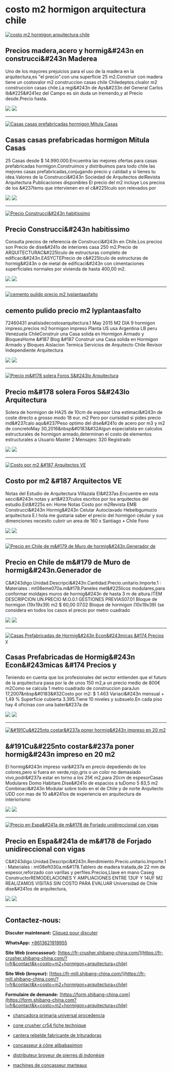 # costo m2 hormigon arquitectura chile

<a href="https://swt.shibang-china.com/?l=fr&img&k=costo+m2+hormigon+arquitectura+chile" target="_blank">![costo m2 hormigon arquitectura chile](http://static.shibang-china.com/all-800x300/375.jpg)</a>

## Precios madera,acero y hormig&#243n en construcci&#243n Maderea
Uno de los mayores prejuicios para el uso de la madera en la arquitectura,es "el precio".con una superficie 25 m2.Construir con madera tiene un costovalor m2 construccion casas chile Chiledeptos.clvalor m2 construccion casas chile.La regi&#243n de Ays&#233n del General Carlos Ib&#225&#241ez del Campo es sin duda un tremendo,y at Precio desde.Precio hasta.


<a href="https://whatsapp.shibangsoft.com/WhatsApp.php" target="_blank" title="WhatsApp">![](http://static.shibang-china.com/icon/whatsapp.png)</a> <a href="https://swt.shibang-china.com/?l=fr&icon&k=costo+m2+hormigon+arquitectura+chile" target="_blank">![](http://static.shibang-china.com/icon/chat-fr.png)</a>

---

<a href="https://swt.shibang-china.com/?l=fr&img&k=costo+m2+hormigon+arquitectura+chile" target="_blank">![Casas casas prefabricadas hormigon Mitula Casas](http://static.shibang-china.com/all-800x300/1407.jpg)</a>

## Casas casas prefabricadas hormigon Mitula Casas
25 Casas desde $ 14.990.000.Encuentra las mejores ofertas para casas prefabricadas hormigon.Construimos y distribuimos para todo chile las mejores casas prefabricadas,conjugando precio y calidad y si tienes tu idea.Valores de la Construcci&#243n Sociedad de Arquitectos delRevista Arquitectura Publicaciones disponibles El precio del m2 incluye Los precios de los &#237tems que intervienen en el c&#225lculo son relevados por


<a href="https://whatsapp.shibangsoft.com/WhatsApp.php" target="_blank" title="WhatsApp">![](http://static.shibang-china.com/icon/whatsapp.png)</a> <a href="https://swt.shibang-china.com/?l=fr&icon&k=costo+m2+hormigon+arquitectura+chile" target="_blank">![](http://static.shibang-china.com/icon/chat-fr.png)</a>

---

<a href="https://swt.shibang-china.com/?l=fr&img&k=costo+m2+hormigon+arquitectura+chile" target="_blank">![Precio Construcci&#243n habitissimo](http://static.shibang-china.com/all-800x300/1135.jpg)</a>

## Precio Construcci&#243n habitissimo
Consulta precios de referencia de Construcci&#243n en Chile.Los precios son Precio de dise&#241o de interiores casa 250 m2.Precio de ARQUITECTURAC&#225lculo de estructuras completo de edificaci&#243n.EASYCTEPrecio de c&#225lculo de estructuras de hormig&#243n o de metal de edificaci&#243n con cimentaciones superficiales normales por vivienda de hasta 400,00 m2.


<a href="https://whatsapp.shibangsoft.com/WhatsApp.php" target="_blank" title="WhatsApp">![](http://static.shibang-china.com/icon/whatsapp.png)</a> <a href="https://swt.shibang-china.com/?l=fr&icon&k=costo+m2+hormigon+arquitectura+chile" target="_blank">![](http://static.shibang-china.com/icon/chat-fr.png)</a>

---

<a href="https://swt.shibang-china.com/?l=fr&img&k=costo+m2+hormigon+arquitectura+chile" target="_blank">![cemento pulido precio m2 lyplantaasfalto](http://static.shibang-china.com/all-800x300/241.jpg)</a>

## cemento pulido precio m2 lyplantaasfalto
72460431 analisisdecostosarquitectura.1 May 2015 M2 DIA 9 hormigon impreso,precios m2 hormigon impreso Planta US usa Argentina LB peru Venezuela ChileConstruir una Casa solida en Hormigon Armado y BloquesHome &#187 Blog &#187 Construir una Casa solida en Hormigon Armado y Bloques Aislacion Termica Servicios de Arquitecto Chile Revisor Independiente Arquitectura


<a href="https://whatsapp.shibangsoft.com/WhatsApp.php" target="_blank" title="WhatsApp">![](http://static.shibang-china.com/icon/whatsapp.png)</a> <a href="https://swt.shibang-china.com/?l=fr&icon&k=costo+m2+hormigon+arquitectura+chile" target="_blank">![](http://static.shibang-china.com/icon/chat-fr.png)</a>

---

<a href="https://swt.shibang-china.com/?l=fr&img&k=costo+m2+hormigon+arquitectura+chile" target="_blank">![Precio m&#178 solera Foros S&#243lo Arquitectura](http://static.shibang-china.com/all-800x300/1155.jpg)</a>

## Precio m&#178 solera Foros S&#243lo Arquitectura
Solera de hormigon de HA25 de 10cm de espesor Una estimaci&#243n de coste directo a grosso modo 18 eur. m2 Pero por curisidad si pides precio ind&#237calo aqu&#237Peso optimo del dise&#241o de acero por m3 y m2 de concretoMay 30,2016&nbsp&#0183&#32Algun especialista en calculos estructurales de hormigon armado,determinan el costo de elementos estructurales a Usuario Master 2 Mensajes: 320 Registrado


<a href="https://whatsapp.shibangsoft.com/WhatsApp.php" target="_blank" title="WhatsApp">![](http://static.shibang-china.com/icon/whatsapp.png)</a> <a href="https://swt.shibang-china.com/?l=fr&icon&k=costo+m2+hormigon+arquitectura+chile" target="_blank">![](http://static.shibang-china.com/icon/chat-fr.png)</a>

---

<a href="https://swt.shibang-china.com/?l=fr&img&k=costo+m2+hormigon+arquitectura+chile" target="_blank">![Costo por m2 &#187 Arquitectos VE](http://static.shibang-china.com/all-800x300/140.jpg)</a>

## Costo por m2 &#187 Arquitectos VE
Notas del Estudio de Arquitectura Villazala El&#237as.Encuentre en esta secci&#243n notas y art&#237culos escritos por los arquitectos del estudio.Est&#225s en: Home Notas Costo por m2Revista EMB Construcci&#243n Hormig&#243n Celular Autoclavado Hebelbgumucio arquitectura E.I hola me gustaria saber el precio del hormigon celular y sus dimenciones necesito cubrir un area de 160 x Santiago • Chile Fono


<a href="https://whatsapp.shibangsoft.com/WhatsApp.php" target="_blank" title="WhatsApp">![](http://static.shibang-china.com/icon/whatsapp.png)</a> <a href="https://swt.shibang-china.com/?l=fr&icon&k=costo+m2+hormigon+arquitectura+chile" target="_blank">![](http://static.shibang-china.com/icon/chat-fr.png)</a>

---

<a href="https://swt.shibang-china.com/?l=fr&img&k=costo+m2+hormigon+arquitectura+chile" target="_blank">![Precio en Chile de m&#179 de Muro de hormig&#243n.Generador de](http://static.shibang-china.com/all-800x300/512.jpg)</a>

## Precio en Chile de m&#179 de Muro de hormig&#243n.Generador de
C&#243digo.Unidad.Descripci&#243n.Cantidad.Precio.unitario.Importe.1 : Materiales : mt08eme070a.m&#178.Paneles met&#225licos modulares,para conformar moldajes muros de hormig&#243n de hasta 3 m de altura.ITEM DESCRIPCION UN.PRECIO M.O.0.1 GESTIONES PREVIAS07.01 Bloque de hormigon (19x19x39) m2 $ 60,00 07.02 Bloque de hormigon (10x19x39) (se considera en todos los casos el precio por metro cuadrado


<a href="https://whatsapp.shibangsoft.com/WhatsApp.php" target="_blank" title="WhatsApp">![](http://static.shibang-china.com/icon/whatsapp.png)</a> <a href="https://swt.shibang-china.com/?l=fr&icon&k=costo+m2+hormigon+arquitectura+chile" target="_blank">![](http://static.shibang-china.com/icon/chat-fr.png)</a>

---

<a href="https://swt.shibang-china.com/?l=fr&img&k=costo+m2+hormigon+arquitectura+chile" target="_blank">![Casas Prefabricadas de Hormig&#243n Econ&#243micas &#174 Precios y](http://static.shibang-china.com/all-800x300/542.jpg)</a>

## Casas Prefabricadas de Hormig&#243n Econ&#243micas &#174 Precios y
Teniendo en cuenta que los profesionales del sector entienden que el futuro de la arquitectura pasa por la de unos 150 m2,a un precio medio de 800€ m2Como se calcula 1 metro cuadrado de construccion paraJun 17,2007&nbsp&#0183&#32Costo por m2: $ 1.463 Variaci&#243n mensual + 1,49 % Superficie cubierta 3.395.Tiene 10 niveles y subsuelo.En cada piso hay 4 oficinas con una bater&#237a de


<a href="https://whatsapp.shibangsoft.com/WhatsApp.php" target="_blank" title="WhatsApp">![](http://static.shibang-china.com/icon/whatsapp.png)</a> <a href="https://swt.shibang-china.com/?l=fr&icon&k=costo+m2+hormigon+arquitectura+chile" target="_blank">![](http://static.shibang-china.com/icon/chat-fr.png)</a>

---

<a href="https://swt.shibang-china.com/?l=fr&img&k=costo+m2+hormigon+arquitectura+chile" target="_blank">![&#191Cu&#225nto costar&#237a poner hormig&#243n impreso en 20 m2](http://static.shibang-china.com/all-800x300/29.jpg)</a>

## &#191Cu&#225nto costar&#237a poner hormig&#243n impreso en 20 m2
El hormig&#243n impreso var&#237a en precio depediendo de los colores,pero si fuera en verde,rojo,gris o un color no demasiado vivo,podr&#237a estar en torno a los 25€ m2,para 20cm de espesorCasas Modulares Domo Habitare.Dise&#241o de espacios a tuDomo 5 83,5 m2 Combinaci&#243n Modular sobre todo en el de Chile y de norte Arquitecto UDD con mas de 10 a&#241os de experiencia en arquitectura de interiorismo


<a href="https://whatsapp.shibangsoft.com/WhatsApp.php" target="_blank" title="WhatsApp">![](http://static.shibang-china.com/icon/whatsapp.png)</a> <a href="https://swt.shibang-china.com/?l=fr&icon&k=costo+m2+hormigon+arquitectura+chile" target="_blank">![](http://static.shibang-china.com/icon/chat-fr.png)</a>

---

<a href="https://swt.shibang-china.com/?l=fr&img&k=costo+m2+hormigon+arquitectura+chile" target="_blank">![Precio en Espa&#241a de m&#178 de Forjado unidireccional con vigas](http://static.shibang-china.com/all-800x300/1474.jpg)</a>

## Precio en Espa&#241a de m&#178 de Forjado unidireccional con vigas
C&#243digo.Unidad.Descripci&#243n.Rendimiento.Precio.unitario.Importe.1 : Materiales : mt08eft030a.m&#178.Tablero de madera tratada,de 22 mm de espesor,reforzado con varillas y perfiles.Precios,Llave en mano Caseg ConstructorREMODELACIONES Y AMPLIACIONES ENTRE 13UF Y 14UF M2 REALIZAMOS VISITAS SIN COSTO PARA EVALUAR Universidad de Chile dise&#241os de arquitectura,


<a href="https://whatsapp.shibangsoft.com/WhatsApp.php" target="_blank" title="WhatsApp">![](http://static.shibang-china.com/icon/whatsapp.png)</a> <a href="https://swt.shibang-china.com/?l=fr&icon&k=costo+m2+hormigon+arquitectura+chile" target="_blank">![](http://static.shibang-china.com/icon/chat-fr.png)</a>

---
## Contactez-nous:

**Discuter maintenant:** [Cliquez pour discuter](https://swt.shibang-china.com?l=fr&contact&k=costo+m2+hormigon+arquitectura+chile)

**WhatsApp:**  [+8613621919955](https://whatsapp.shibangsoft.com/WhatsApp.php)

**Site Web (concasseur):** [https://fr-crusher.shibang-china.com/](https://fr-crusher.shibang-china.com/?l=fr&contact&k=costo+m2+hormigon+arquitectura+chile)

**Site Web (broyeur):** [https://fr-mill.shibang-china.com/](https://fr-mill.shibang-china.com/?l=fr&contact&k=costo+m2+hormigon+arquitectura+chile)

**Formulaire de demande:** [https://form.shibang-china.com](https://form.shibang-china.com?l=fr&contact&k=costo+m2+hormigon+arquitectura+chile)

* [chancadora primaria universal procedencia](../65/chancadora%20primaria%20universal%20procedencia.md)

* [cone crusher cr54 fiche technique](../62/cone%20crusher%20cr54%20fiche%20technique.md)

* [cantera rebelde fabricante de trituradoras](../65/cantera%20rebelde%20fabricante%20de%20trituradoras.md)

* [concasseur à cône alibabasimon](../61/concasseur%20%C3%A0%20c%C3%B4ne%20alibabasimon.md)

* [distributeur broyeur de pierres di indonésie](../61/distributeur%20broyeur%20de%20pierres%20di%20indon%C3%A9sie.md)

* [machines de concasseur marteaux](../65/machines%20de%20concasseur%20marteaux.md)